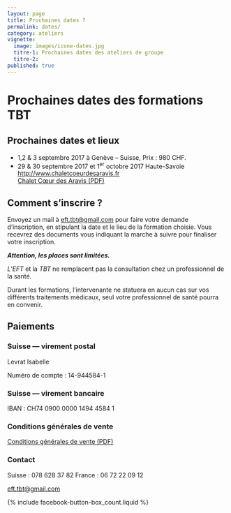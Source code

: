 ```yaml
---
layout: page
title: Prochaines dates ?
permalink: dates/
category: ateliers
vignette:
  image: images/icone-dates.jpg
  titre-1: Prochaines dates des ateliers de groupe
  titre-2:
published: true
---
```



# Prochaines dates des formations TBT

## Prochaines dates et lieux

- 1,2 & 3 septembre 2017 à Genève – Suisse, Prix : 980 CHF.
- 29 & 30 septembre 2017 et 1<sup>er</sup> octobre 2017 Haute-Savoie<br/><http://www.chaletcoeurdesaravis.fr><br/>[Chalet Cœur des Aravis (PDF)](http://eft-tbt.com/fichiers/chalet-coeur-des-aravis.pdf)


## Comment s’inscrire ?

Envoyez un mail à <eft.tbt@gmail.com> pour faire votre demande d’inscription, en stipulant la date et le lieu de la formation choisie.
Vous recevrez des documents vous indiquant la marche à suivre pour finaliser votre inscription.

***Attention, les places sont limitées.***

*L’EFT* et la *TBT* ne remplacent pas la consultation chez un professionnel de la santé.

Durant les formations, l’intervenante ne statuera en aucun cas sur vos différents traitements médicaux, seul votre professionnel de santé pourra en convenir.



## Paiements

### Suisse — virement postal

Levrat Isabelle

Numéro de compte : 14-944584-1


### Suisse — virement bancaire

IBAN : CH74 0900 0000 1494 4584 1


### Conditions générales de vente

[Conditions générales de vente (PDF)](http://eft-tbt.com/fichiers/cgv-tbt.pdf)


### Contact

<i class="fa fa-mobile"></i> Suisse : 078 628 37 82
<i class="fa fa-mobile"></i> France : 06 72 22 09 12

<eft.tbt@gmail.com>


{% include facebook-button-box_count.liquid %}
